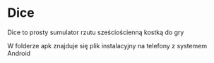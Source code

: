 # Dice

Dice to prosty sumulator rzutu sześciościenną kostką do gry

W folderze apk znajduje się plik instalacyjny na telefony z systemem Android